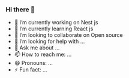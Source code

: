 ### Hi there 👋

- 🔭 I’m currently working on Nest js
- 🌱 I’m currently learning React js
- 👯 I’m looking to collaborate on Open source
- 🤔 I’m looking for help with ...
- 💬 Ask me about ...
- 📫 How to reach me: ...
- 😄 Pronouns: ...
- ⚡ Fun fact: ...

<!--
**MustafaAswadi/MustafaAswadi** is a ✨ _special_ ✨ repository because its `README.md` (this file) appears on your GitHub profile.

Here are some ideas to get you started:


-->
